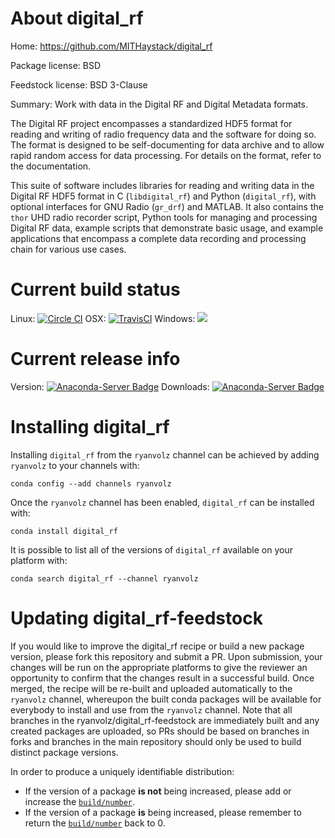 About digital_rf
================

Home: https://github.com/MITHaystack/digital_rf

Package license: BSD

Feedstock license: BSD 3-Clause

Summary: Work with data in the Digital RF and Digital Metadata formats.

The Digital RF project encompasses a standardized HDF5 format for reading
and writing of radio frequency data and the software for doing so. The
format is designed to be self-documenting for data archive and to allow
rapid random access for data processing. For details on the format, refer
to the documentation.

This suite of software includes libraries for reading and writing data in
the Digital RF HDF5 format in C (``libdigital_rf``) and Python
(``digital_rf``), with optional interfaces for GNU Radio (``gr_drf``) and
MATLAB. It also contains the `thor` UHD radio recorder script, Python tools
for managing and processing Digital RF data, example scripts that
demonstrate basic usage, and example applications that encompass a complete
data recording and processing chain for various use cases.


Current build status
====================

Linux: [![Circle CI](https://circleci.com/gh/ryanvolz/digital_rf-feedstock.svg?style=shield)](https://circleci.com/gh/ryanvolz/digital_rf-feedstock)
OSX: [![TravisCI](https://travis-ci.org/ryanvolz/digital_rf-feedstock.svg?branch=master)](https://travis-ci.org/ryanvolz/digital_rf-feedstock)
Windows: ![](https://cdn.rawgit.com/conda-forge/conda-smithy/90845bba35bec53edac7a16638aa4d77217a3713/conda_smithy/static/disabled.svg)

Current release info
====================
Version: [![Anaconda-Server Badge](https://anaconda.org/ryanvolz/digital_rf/badges/version.svg)](https://anaconda.org/ryanvolz/digital_rf)
Downloads: [![Anaconda-Server Badge](https://anaconda.org/ryanvolz/digital_rf/badges/downloads.svg)](https://anaconda.org/ryanvolz/digital_rf)

Installing digital_rf
=====================

Installing `digital_rf` from the `ryanvolz` channel can be achieved by adding `ryanvolz` to your channels with:

```
conda config --add channels ryanvolz
```

Once the `ryanvolz` channel has been enabled, `digital_rf` can be installed with:

```
conda install digital_rf
```

It is possible to list all of the versions of `digital_rf` available on your platform with:

```
conda search digital_rf --channel ryanvolz
```




Updating digital_rf-feedstock
=============================

If you would like to improve the digital_rf recipe or build a new
package version, please fork this repository and submit a PR. Upon submission,
your changes will be run on the appropriate platforms to give the reviewer an
opportunity to confirm that the changes result in a successful build. Once
merged, the recipe will be re-built and uploaded automatically to the
`ryanvolz` channel, whereupon the built conda packages will be available for
everybody to install and use from the `ryanvolz` channel.
Note that all branches in the ryanvolz/digital_rf-feedstock are
immediately built and any created packages are uploaded, so PRs should be based
on branches in forks and branches in the main repository should only be used to
build distinct package versions.

In order to produce a uniquely identifiable distribution:
 * If the version of a package **is not** being increased, please add or increase
   the [``build/number``](http://conda.pydata.org/docs/building/meta-yaml.html#build-number-and-string).
 * If the version of a package **is** being increased, please remember to return
   the [``build/number``](http://conda.pydata.org/docs/building/meta-yaml.html#build-number-and-string)
   back to 0.
